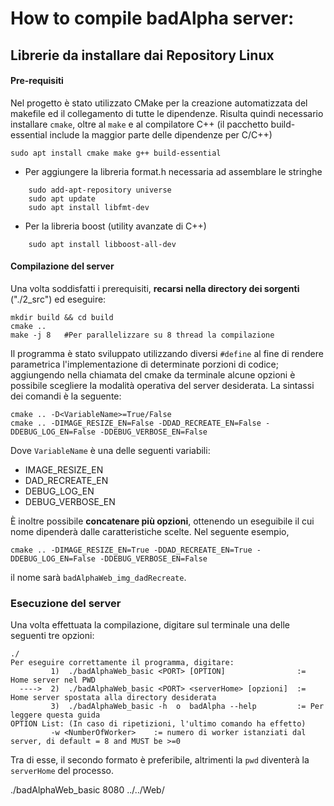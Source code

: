 # How to compile badAlpha server:

## Librerie da installare dai Repository Linux 

#### Pre-requisiti
Nel progetto è stato utilizzato CMake per la creazione automatizzata del makefile ed il collegamento di tutte le dipendenze. 
Risulta quindi necessario installare `cmake`, oltre al `make` e al compilatore C++ (il pacchetto build-essential include la maggior parte delle dipendenze per C/C++)
```
sudo apt install cmake make g++ build-essential
```

- Per aggiungere la libreria format.h necessaria ad assemblare le stringhe
```
    sudo add-apt-repository universe
    sudo apt update
    sudo apt install libfmt-dev
```
- Per la libreria boost (utility avanzate di C++)
```
    sudo apt install libboost-all-dev
```

#### Compilazione del server
Una volta soddisfatti i prerequisiti, **recarsi nella directory dei sorgenti** ("./2_src") ed eseguire:
```
mkdir build && cd build
cmake ..
make -j 8   #Per parallelizzare su 8 thread la compilazione
```

Il programma è stato sviluppato utilizzando diversi `#define` al fine di rendere parametrica l'implementazione di determinate porzioni di codice; aggiungendo nella chiamata del cmake da terminale alcune opzioni è possibile scegliere la modalità operativa del server desiderata. La sintassi dei comandi è la seguente:
```
cmake .. -D<VariableName>=True/False
cmake .. -DIMAGE_RESIZE_EN=False -DDAD_RECREATE_EN=False -DDEBUG_LOG_EN=False -DDEBUG_VERBOSE_EN=False
```
Dove `VariableName` è una delle seguenti variabili:
- IMAGE_RESIZE_EN
- DAD_RECREATE_EN
- DEBUG_LOG_EN
- DEBUG_VERBOSE_EN

È inoltre possibile **concatenare più opzioni**, ottenendo un eseguibile il cui nome dipenderà dalle caratteristiche scelte. Nel seguente esempio,
```
cmake .. -DIMAGE_RESIZE_EN=True -DDAD_RECREATE_EN=True -DDEBUG_LOG_EN=False -DDEBUG_VERBOSE_EN=False
```
il nome sarà `badAlphaWeb_img_dadRecreate`.

### Esecuzione del server
Una volta effettuata la compilazione, digitare sul terminale una delle seguenti tre opzioni:
```
./
Per eseguire correttamente il programma, digitare:
         1)  ./badAlphaWeb_basic <PORT> [OPTION]                := Home server nel PWD 
  ---->  2)  ./badAlphaWeb_basic <PORT> <serverHome> [opzioni]  := Home server spostata alla directory desiderata
         3)  ./badAlphaWeb_basic -h  o  badAlpha --help         := Per leggere questa guida
OPTION List: (In caso di ripetizioni, l'ultimo comando ha effetto)
         -w <NumberOfWorker>    := numero di worker istanziati dal server, di default = 8 and MUST be >=0
```

Tra di esse, il secondo formato è preferibile, altrimenti la `pwd` diventerà la `serverHome` del processo.


./badAlphaWeb_basic 8080 ../../Web/

